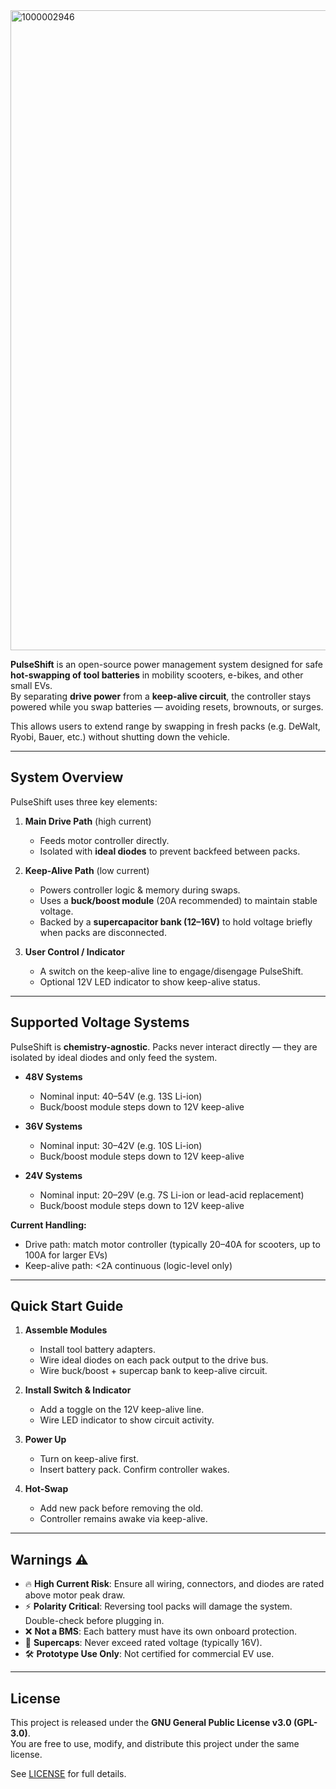 <img width="1024" height="1024" alt="1000002946" src="https://github.com/user-attachments/assets/67264c50-6b78-42a0-bbfc-b8ac504ce40e" />


**PulseShift** 
is an open-source power management system designed for safe **hot-swapping of tool batteries** in mobility scooters, e-bikes, and other small EVs.  
By separating **drive power** from a **keep-alive circuit**, the controller stays powered while you swap batteries — avoiding resets, brownouts, or surges.  

This allows users to extend range by swapping in fresh packs (e.g. DeWalt, Ryobi, Bauer, etc.) without shutting down the vehicle.

---

## System Overview

PulseShift uses three key elements:

1. **Main Drive Path** (high current)  
   - Feeds motor controller directly.  
   - Isolated with **ideal diodes** to prevent backfeed between packs.  

2. **Keep-Alive Path** (low current)  
   - Powers controller logic & memory during swaps.  
   - Uses a **buck/boost module** (20A recommended) to maintain stable voltage.  
   - Backed by a **supercapacitor bank (12–16V)** to hold voltage briefly when packs are disconnected.  

3. **User Control / Indicator**  
   - A switch on the keep-alive line to engage/disengage PulseShift.  
   - Optional 12V LED indicator to show keep-alive status. 


---

## Supported Voltage Systems

PulseShift is **chemistry-agnostic**. Packs never interact directly — they are isolated by ideal diodes and only feed the system.  

- **48V Systems**  
  - Nominal input: 40–54V (e.g. 13S Li-ion)  
  - Buck/boost module steps down to 12V keep-alive  

- **36V Systems**  
  - Nominal input: 30–42V (e.g. 10S Li-ion)  
  - Buck/boost module steps down to 12V keep-alive  

- **24V Systems**  
  - Nominal input: 20–29V (e.g. 7S Li-ion or lead-acid replacement)  
  - Buck/boost module steps down to 12V keep-alive  

**Current Handling:**  
- Drive path: match motor controller (typically 20–40A for scooters, up to 100A for larger EVs)  
- Keep-alive path: <2A continuous (logic-level only)  

---

## Quick Start Guide

1. **Assemble Modules**
   - Install tool battery adapters.  
   - Wire ideal diodes on each pack output to the drive bus.  
   - Wire buck/boost + supercap bank to keep-alive circuit.  

2. **Install Switch & Indicator**
   - Add a toggle on the 12V keep-alive line.  
   - Wire LED indicator to show circuit activity.  

3. **Power Up**
   - Turn on keep-alive first.  
   - Insert battery pack. Confirm controller wakes.  

4. **Hot-Swap**
   - Add new pack before removing the old.  
   - Controller remains awake via keep-alive.  

---

## Warnings ⚠️

- 🔥 **High Current Risk**: Ensure all wiring, connectors, and diodes are rated above motor peak draw.  
- ⚡ **Polarity Critical**: Reversing tool packs will damage the system. Double-check before plugging in.  
- ❌ **Not a BMS**: Each battery must have its own onboard protection.  
- 🔋 **Supercaps**: Never exceed rated voltage (typically 16V).  
- 🛠️ **Prototype Use Only**: Not certified for commercial EV use.  

---

## License

This project is released under the **GNU General Public License v3.0 (GPL-3.0)**.  
You are free to use, modify, and distribute this project under the same license.  

See [LICENSE](LICENSE) for full details.

